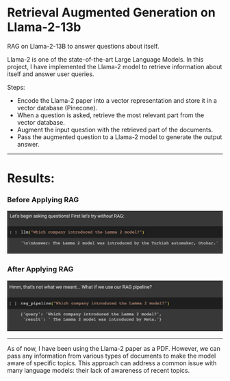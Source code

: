 # Retrieval Augmented Generation on Llama-2-13b

RAG on Llama-2-13B to answer questions about itself.

Llama-2 is one of the state-of-the-art Large Language Models. 
In this project, I have implemented the Llama-2 model to retrieve information about itself and answer user queries.

Steps:

- Encode the Llama-2 paper into a vector representation and store it in a vector database (Pinecone).
- When a question is asked, retrieve the most relevant part from the vector database.
- Augment the input question with the retrieved part of the documents.
- Pass the augmented question to a Llama-2 model to generate the output answer.

---

# Results:

### Before Applying RAG
![Before RAG Technique](images/Before.png)

### After Applying RAG
![After Applying RAG Technique](images/After.png)

---

As of now, I have been using the Llama-2 paper as a PDF. 
However, we can pass any information from various types of documents to make the model aware of specific topics. 
This approach can address a common issue with many language models: their lack of awareness of recent topics.
